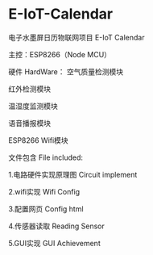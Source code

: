 # E-IoT-Calendar
电子水墨屏日历物联网项目
E-IoT Calendar

主控：ESP8266（Node MCU）

硬件  HardWare：
空气质量检测模块

红外检测模块

温湿度监测模块

语音播报模块

ESP8266 Wifi模块


文件包含 
File included:

1.电路硬件实现原理图 Circuit implement

2.wifi实现         Wifi Config

3.配置网页         Config html

4.传感器读取        Reading Sensor

5.GUI实现          GUI Achievement
